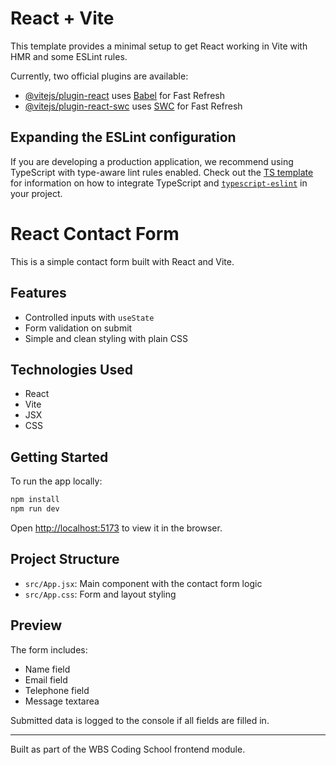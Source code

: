 # React + Vite

This template provides a minimal setup to get React working in Vite with HMR and some ESLint rules.

Currently, two official plugins are available:

- [@vitejs/plugin-react](https://github.com/vitejs/vite-plugin-react/blob/main/packages/plugin-react) uses [Babel](https://babeljs.io/) for Fast Refresh
- [@vitejs/plugin-react-swc](https://github.com/vitejs/vite-plugin-react/blob/main/packages/plugin-react-swc) uses [SWC](https://swc.rs/) for Fast Refresh

## Expanding the ESLint configuration

If you are developing a production application, we recommend using TypeScript with type-aware lint rules enabled. Check out the [TS template](https://github.com/vitejs/vite/tree/main/packages/create-vite/template-react-ts) for information on how to integrate TypeScript and [`typescript-eslint`](https://typescript-eslint.io) in your project.

# React Contact Form

This is a simple contact form built with React and Vite.

## Features

- Controlled inputs with `useState`
- Form validation on submit
- Simple and clean styling with plain CSS

## Technologies Used

- React
- Vite
- JSX
- CSS

## Getting Started

To run the app locally:

```bash
npm install
npm run dev
```

Open [http://localhost:5173](http://localhost:5173) to view it in the browser.

## Project Structure

- `src/App.jsx`: Main component with the contact form logic
- `src/App.css`: Form and layout styling

## Preview

The form includes:
- Name field
- Email field
- Telephone field
- Message textarea

Submitted data is logged to the console if all fields are filled in.

---
Built as part of the WBS Coding School frontend module.